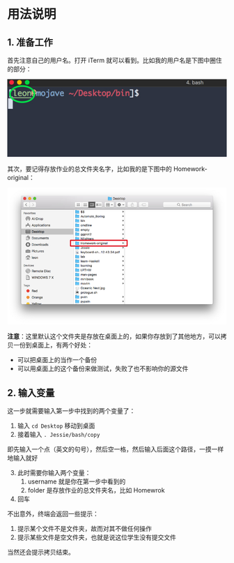 # 用法说明
## 1. 准备工作
首先注意自己的用户名。打开 iTerm 就可以看到。比如我的用户名是下图中圈住的部分：

![username](https://github.com/Linerre/Jessie/blob/master/bash/images/username.jpg)

其次，要记得存放作业的总文件夹名字，比如我的是下图中的 Homework-original：

![folder](https://github.com/Linerre/Jessie/blob/master/bash/images/folder.jpg)

**注意**：这里默认这个文件夹是存放在桌面上的，如果你存放到了其他地方，可以拷贝一份到桌面上，有两个好处：
- 可以把桌面上的当作一个备份
- 可以用桌面上的这个备份来做测试，失败了也不影响你的源文件

## 2. 输入变量
这一步就需要输入第一步中找到的两个变量了：
1. 输入 `cd Desktop` 移动到桌面
2. 接着输入 `. Jessie/bash/copy`

即先输入一个点（英文的句号），然后空一格，然后输入后面这个路径，一摸一样地输入就好

3. 此时需要你输入两个变量：
	1. username 就是你在第一步中看到的 
	2. folder 是存放作业的总文件夹名，比如 Homewrok
4. 回车

不出意外，终端会返回一些提示：
1. 提示某个文件不是文件夹，故而对其不做任何操作
2. 提示某些文件是空文件夹，也就是说这位学生没有提交文件

当然还会提示拷贝结束。 


